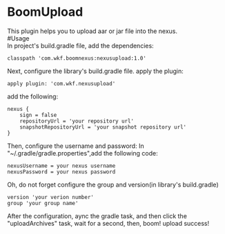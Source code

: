 # BoomUpload
This plugin helps you to upload aar or jar file into the nexus.  
#Usage  
In project's build.gradle file, add the dependencies:
```
classpath 'com.wkf.boomnexus:nexusupload:1.0'
```
Next, configure the library's build.gradle file.
apply the plugin:
```
apply plugin: 'com.wkf.nexusupload'
```
add the following:
```
nexus {
    sign = false
    repositoryUrl = 'your repository url'
    snapshotRepositoryUrl = 'your snapshot repository url'
}
```
Then, configure the username and password:
In "~/.gradle/gradle.properties",add the following code:
```
nexusUsername = your nexus username
nexusPassword = your nexus password
```
Oh, do not forget configure the group and version(in library's build.gradle) 
```
version 'your verion number'
group 'your group name'
```
After the configuration, aync the gradle task, and then click the "uploadArchives" task, wait for a second, then, boom! upload success!



